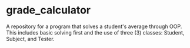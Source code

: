 # grade_calculator
A repository for a program that solves a student's average through OOP. This includes basic solving first and the use of three (3) classes: Student, Subject, and Tester.
